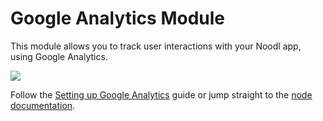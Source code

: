 # Google Analytics Module

This module allows you to track user interactions with your Noodl app, using Google Analytics.

<div class="ndl-image-with-background l">

![](/modules/google-analytics/screenshot.png)

</div>

Follow the [Setting up Google Analytics](modules/google-analytics/guides/setting-up-google-analytics/) guide or jump straight to the [node documentation](modules/google-analytics/nodes/google-analytics-root/).
